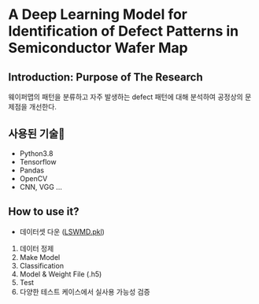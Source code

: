 # A Deep Learning Model for Identification of Defect Patterns in Semiconductor Wafer Map



## Introduction: Purpose of The Research

웨이퍼맵의 패턴을 분류하고 자주 발생하는 defect 패턴에 대해 분석하여 공정상의 문제점을 개선한다.

## 사용된 기술🎁

- Python3.8
- Tensorflow
- Pandas
- OpenCV
- CNN, VGG ...

## How to use it?
- 데이터셋 다운 ([LSWMD.pkl](https://www.kaggle.com/qingyi/wm811k-wafer-map))

1. 데이터 정제
2. Make Model
3. Classification
4. Model & Weight File (.h5)
5. Test
6. 다양한 테스트 케이스에서 실사용 가능성 검증